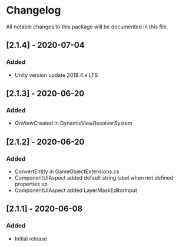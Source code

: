 # Changelog
All notable changes to this package will be documented in this file.

## [2.1.4] - 2020-07-04
### Added 
- Unity version update 2019.4.x LTS


## [2.1.3] - 2020-06-20
### Added 
- OnViewCreated in DynamicViewResolverSystem

## [2.1.2] - 2020-06-20
### Added 
- ConvertEntity in GameObjectExtensions.cs
- ComponentUIAspect added default string label when not defined properties up
- ComponentUIAspect added LayerMaskEditorInput

## [2.1.1] - 2020-06-08
### Added 
- Initial release